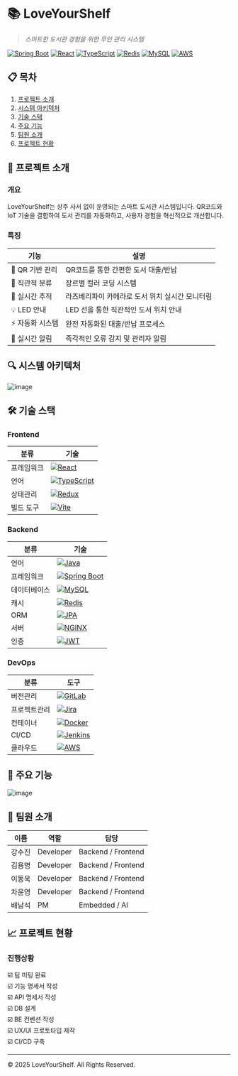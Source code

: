 # 📚 LoveYourShelf
> *스마트한 도서관 경험을 위한 무인 관리 시스템*

[![Spring Boot](https://img.shields.io/badge/Spring%20Boot-6DB33F?style=flat-square&logo=Spring%20Boot&logoColor=white)](/) 
[![React](https://img.shields.io/badge/React-61DAFB?style=flat-square&logo=React&logoColor=black)](/)
[![TypeScript](https://img.shields.io/badge/TypeScript-3178C6?style=flat-square&logo=TypeScript&logoColor=white)](/)
[![Redis](https://img.shields.io/badge/Redis-DC382D?style=flat-square&logo=Redis&logoColor=white)](/)
[![MySQL](https://img.shields.io/badge/MySQL-4479A1?style=flat-square&logo=MySQL&logoColor=white)](/)
[![AWS](https://img.shields.io/badge/AWS-232F3E?style=flat-square&logo=Amazon%20AWS&logoColor=white)](/)

## 📋 목차
1. [프로젝트 소개](#-프로젝트-소개)
2. [시스템 아키텍처](#-시스템-아키텍처)
3. [기술 스택](#-기술-스택)
4. [주요 기능](#-주요-기능)
5. [팀원 소개](#-팀원-소개)
6. [프로젝트 현황](#-프로젝트-현황)

## 🎯 프로젝트 소개

### 개요
LoveYourShelf는 상주 사서 없이 운영되는 스마트 도서관 시스템입니다. QR코드와 IoT 기술을 결합하여 도서 관리를 자동화하고, 사용자 경험을 혁신적으로 개선합니다.

### 특징
| 기능 | 설명 |
|------|------|
| 📱 QR 기반 관리 | QR코드를 통한 간편한 도서 대출/반납 |
| 🎨 직관적 분류 | 장르별 컬러 코딩 시스템 |
| 📸 실시간 추적 | 라즈베리파이 카메라로 도서 위치 실시간 모니터링 |
| 💡 LED 안내 | LED 선을 통한 직관적인 도서 위치 안내 |
| ⚡ 자동화 시스템 | 완전 자동화된 대출/반납 프로세스 |
| 🔔 실시간 알림 | 즉각적인 오류 감지 및 관리자 알림 |




## 🔍 시스템 아키텍처
![image](https://github.com/user-attachments/assets/7d501541-1703-426e-a1da-1f4aac49c36d)

## 🛠 기술 스택

### Frontend
| 분류         | 기술                                                                                                             |
|--------------|------------------------------------------------------------------------------------------------------------------|
| 프레임워크   | [![React](https://img.shields.io/badge/React-61DAFB?style=flat-square&logo=React&logoColor=black)](/)           |
| 언어         | [![TypeScript](https://img.shields.io/badge/TypeScript-3178C6?style=flat-square&logo=TypeScript&logoColor=white)](/) |
| 상태관리     | [![Redux](https://img.shields.io/badge/Redux-764ABC?style=flat-square&logo=Redux&logoColor=white)](/)           |
| 빌드 도구    | [![Vite](https://img.shields.io/badge/Vite-646CFF?style=flat-square&logo=Vite&logoColor=white)](/)             |

### Backend
| 분류         | 기술                                                                                                               |
|--------------|--------------------------------------------------------------------------------------------------------------------|
| 언어         | [![Java](https://img.shields.io/badge/Java-007396?style=flat-square&logo=Java&logoColor=white)](/)                 |
| 프레임워크   | [![Spring Boot](https://img.shields.io/badge/Spring%20Boot-6DB33F?style=flat-square&logo=Spring%20Boot&logoColor=white)](/) |
| 데이터베이스 | [![MySQL](https://img.shields.io/badge/MySQL-4479A1?style=flat-square&logo=MySQL&logoColor=white)](/)             |
| 캐시         | [![Redis](https://img.shields.io/badge/Redis-DC382D?style=flat-square&logo=Redis&logoColor=white)](/)             |
| ORM          | [![JPA](https://img.shields.io/badge/JPA-6DB33F?style=flat-square&logo=Hibernate&logoColor=white)](/)             |
| 서버         | [![NGINX](https://img.shields.io/badge/NGINX-009639?style=flat-square&logo=NGINX&logoColor=white)](/)             |
| 인증         | [![JWT](https://img.shields.io/badge/JWT-000000?style=flat-square&logo=JSON%20Web%20Tokens&logoColor=white)](/)   |

### DevOps
| 분류         | 도구                                                                                                             |
|--------------|------------------------------------------------------------------------------------------------------------------|
| 버전관리     | [![GitLab](https://img.shields.io/badge/GitLab-FC6D26?style=flat-square&logo=GitLab&logoColor=white)](/)         |
| 프로젝트관리 | [![Jira](https://img.shields.io/badge/Jira-0052CC?style=flat-square&logo=Jira&logoColor=white)](/)              |
| 컨테이너     | [![Docker](https://img.shields.io/badge/Docker-2496ED?style=flat-square&logo=Docker&logoColor=white)](/)         |
| CI/CD        | [![Jenkins](https://img.shields.io/badge/Jenkins-D24939?style=flat-square&logo=Jenkins&logoColor=white)](/)     |
| 클라우드     | [![AWS](https://img.shields.io/badge/AWS-232F3E?style=flat-square&logo=Amazon%20AWS&logoColor=white)](/)        |



## 💫 주요 기능

![image](https://github.com/user-attachments/assets/3f54a714-7147-4acd-af4b-0a56bf73196e)


## 👥 팀원 소개

| 이름 | 역할 | 담당 |
|------|------|------|
| 강수진 | Developer | Backend / Frontend |
| 김용명 | Developer | Backend / Frontend |
| 이동욱 | Developer | Backend / Frontend |
| 차윤영 | Developer | Backend / Frontend |
| 배남석 | PM | Embedded / AI |

## 📈 프로젝트 현황

### 진행상황
☑️ 팀 미팅 완료  
☑️ 기능 명세서 작성  
☑️ API 명세서 작성  
☑️ DB 설계  
☑️ BE 컨벤션 작성  
☑️ UX/UI 프로토타입 제작  
☑️ CI/CD 구축


---
© 2025 LoveYourShelf. All Rights Reserved.